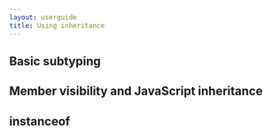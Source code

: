 ```yaml
---
layout: userguide
title: Using inheritance
---
```


## Basic subtyping

## Member visibility and JavaScript inheritance

## instanceof